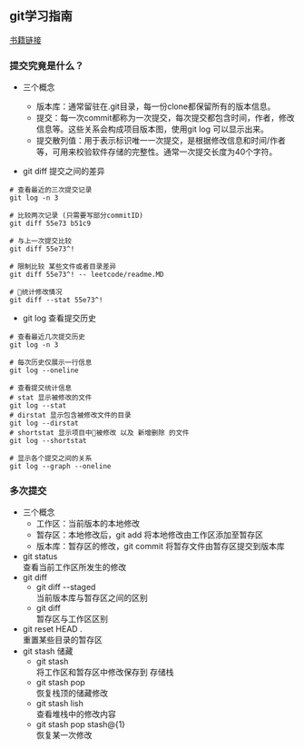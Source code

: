 ## git学习指南 
[书籍链接](!https://item.jd.com/12023485.html)

### 提交究竟是什么？
- 三个概念
    - 版本库：通常留驻在.git目录，每一份clone都保留所有的版本信息。
    - 提交：每一次commit都称为一次提交，每次提交都包含时间，作者，修改信息等。这些关系会构成项目版本图，使用git log 可以显示出来。
    - 提交散列值：用于表示标识唯一一次提交，是根据修改信息和时间/作者等，可用来校验软件存储的完整性。通常一次提交长度为40个字符。

- git diff 提交之间的差异<br>
```
# 查看最近的三次提交记录
git log -n 3

# 比较两次记录 (只需要写部分commitID)
git diff 55e73 b51c9

# 与上一次提交比较
git diff 55e73^!

# 限制比较 某些文件或者目录差异
git diff 55e73^! -- leetcode/readme.MD

# 统计修改情况
git diff --stat 55e73^!
```
- git log 查看提交历史<br>
```
# 查看最近几次提交历史
git log -n 3

# 每次历史仅展示一行信息
git log --oneline

# 查看提交统计信息
# stat 显示被修改的文件
git log --stat
# dirstat 显示包含被修改文件的目录
git log --dirstat
# shortstat 显示项目中被修改 以及 新增删除 的文件
git log --shortstat

# 显示各个提交之间的关系
git log --graph --oneline
```

### 多次提交
- 三个概念
    - 工作区：当前版本的本地修改
    - 暂存区：本地修改后，git add 将本地修改由工作区添加至暂存区
    - 版本库：暂存区的修改，git commit 将暂存文件由暂存区提交到版本库
- git status<br> 查看当前工作区所发生的修改 
- git diff 
    - git diff --staged <br> 当前版本库与暂存区之间的区别
    - git diff <br> 暂存区与工作区区别
- git reset HEAD . <br> 重置某些目录的暂存区 
- git stash 储藏
    - git stash <br> 将工作区和暂存区中修改保存到 存储栈
    - git stash pop <br> 恢复栈顶的储藏修改
    - git stash lish <br> 查看堆栈中的修改内容
    - git stash pop stash@{1} <br> 恢复某一次修改
